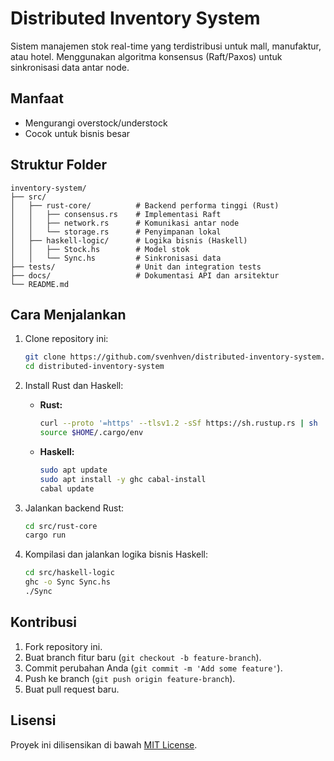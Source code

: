 # Distributed Inventory System

Sistem manajemen stok real-time yang terdistribusi untuk mall, manufaktur, atau hotel. Menggunakan algoritma konsensus (Raft/Paxos) untuk sinkronisasi data antar node.

## Manfaat
- Mengurangi overstock/understock
- Cocok untuk bisnis besar

## Struktur Folder
```
inventory-system/
├── src/
│   ├── rust-core/          # Backend performa tinggi (Rust)
│   │   ├── consensus.rs    # Implementasi Raft
│   │   ├── network.rs      # Komunikasi antar node
│   │   └── storage.rs      # Penyimpanan lokal
│   ├── haskell-logic/      # Logika bisnis (Haskell)
│   │   ├── Stock.hs        # Model stok
│   │   └── Sync.hs         # Sinkronisasi data
├── tests/                  # Unit dan integration tests
├── docs/                   # Dokumentasi API dan arsitektur
└── README.md
```

## Cara Menjalankan
1. Clone repository ini:
   ```sh
   git clone https://github.com/svenhven/distributed-inventory-system.git
   cd distributed-inventory-system
   ```

2. Install Rust dan Haskell:
   - **Rust:**
     ```sh
     curl --proto '=https' --tlsv1.2 -sSf https://sh.rustup.rs | sh
     source $HOME/.cargo/env
     ```
   - **Haskell:**
     ```sh
     sudo apt update
     sudo apt install -y ghc cabal-install
     cabal update
     ```

3. Jalankan backend Rust:
   ```sh
   cd src/rust-core
   cargo run
   ```

4. Kompilasi dan jalankan logika bisnis Haskell:
   ```sh
   cd src/haskell-logic
   ghc -o Sync Sync.hs
   ./Sync
   ```

## Kontribusi
1. Fork repository ini.
2. Buat branch fitur baru (`git checkout -b feature-branch`).
3. Commit perubahan Anda (`git commit -m 'Add some feature'`).
4. Push ke branch (`git push origin feature-branch`).
5. Buat pull request baru.

## Lisensi
Proyek ini dilisensikan di bawah [MIT License](./LICENSE).
